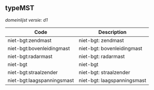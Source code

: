## typeMST

*domeinlijst versie: d1* 

 |Code |Description	|
|	---	|	---	|
| niet-bgt:zendmast | niet-bgt: zendmast |
| niet-bgt:bovenleidingmast | niet-bgt: bovenleidingmast |
| niet-bgt:radarmast | niet-bgt: radarmast |
| niet-bgt | niet-bgt |
| niet-bgt:straalzender | niet-bgt: straalzender |
| niet-bgt:laagspanningsmast | niet-bgt: laagspanningsmast |
